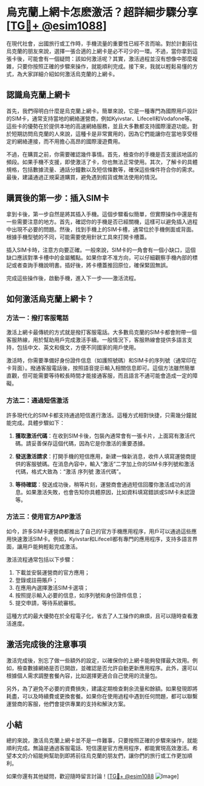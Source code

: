 # 烏克蘭上網卡怎麽激活？超詳細步驟分享[[TG💪+ @esim1088](https://t.me/s/esim1088)]

在現代社會，出國旅行或工作時，手機流量的重要性已經不言而喻。對於計劃前往烏克蘭的朋友來說，選擇一張合適的上網卡是必不可少的一環。不過，當你拿到這張卡後，可能會有一個疑問：該如何激活呢？其實，激活過程並沒有想像中那麼複雜，只要你按照正確的步驟來操作，就能順利完成。接下來，我就以輕鬆易懂的方式，為大家詳細介紹如何激活烏克蘭的上網卡。

## 認識烏克蘭上網卡

首先，我們得明白什麼是烏克蘭上網卡。簡單來說，它是一種專門為國際用戶設計的SIM卡，通常支持當地的網絡運營商，例如Kyivstar、Lifecell和Vodafone等。這些卡的優勢在於提供本地的高速網絡服務，並且大多數都支持國際漫遊功能。對於短期訪問烏克蘭的人來說，這種卡是非常實用的，因為它們能讓你在當地享受穩定的網絡連接，而不用擔心高昂的國際漫遊費用。

不過，在購買之前，你需要確認幾件事情。首先，檢查你的手機是否支援該地區的頻段。如果手機不支援，即使激活了卡，你也無法正常使用。其次，了解卡的具體規格，包括數據流量、通話分鐘數以及短信條數等，確保這些條件符合你的需求。最後，建議通過正規渠道購買，避免遇到假貨或無法使用的情況。

## 購買後的第一步：插入SIM卡

拿到卡後，第一步自然是將其插入手機。這個步驟看似簡單，但實際操作中還是有一些需要注意的地方。首先，確認你的手機是否已經關機，這樣可以避免插入過程中出現不必要的問題。然後，找到手機上的SIM卡槽，通常位於手機側面或背面。根據手機型號的不同，可能需要使用針狀工具來打開卡槽蓋。

插入SIM卡時，注意方向要正確。一般來說，SIM卡的一角會有一個小缺口，這個缺口應該對準卡槽中的金屬觸點。如果你拿不准方向，可以仔細觀察手機內部的標記或者查詢手機說明書。插好後，將卡槽蓋推回原位，確保緊固無誤。

完成這些操作後，啟動手機，進入下一步——激活流程。

## 如何激活烏克蘭上網卡？

### 方法一：撥打客服電話

激活上網卡最傳統的方式就是撥打客服電話。大多數烏克蘭的SIM卡都會附帶一個客服熱線，用於幫助用戶完成激活手續。一般情況下，客服熱線會提供多語言支持，包括中文、英文和俄文，方便不同國家的用戶使用。

激活時，你需要準備好身份證件信息（如護照號碼）和SIM卡的序列號（通常印在卡背面）。撥通客服電話後，按照語音提示輸入相關信息即可。這個方法雖然簡單直觀，但可能需要等待較長時間才能接通客服，而且語言不通可能會造成一定的障礙。

### 方法二：通過短信激活

許多現代化的SIM卡都支持通過短信進行激活。這種方式相對快捷，只需幾分鐘就能完成。具體步驟如下：

1. **獲取激活代碼**：在收到SIM卡後，包裝內通常會有一張卡片，上面寫有激活代碼。請妥善保存這個代碼，因為它是你激活的重要憑據。
   
2. **發送激活請求**：打開手機的短信應用，新建一條新消息，收件人填寫運營商提供的客服號碼。在消息內容中，輸入“激活”二字加上你的SIM卡序列號和激活代碼，格式大致為：“激活 序列號 激活代碼”。

3. **等待確認**：發送成功後，稍等片刻，運營商會通過短信回覆你激活成功的消息。如果激活失敗，也會告知你具體原因，比如資料填寫錯誤或SIM卡未認證等。

### 方法三：使用官方APP激活

如今，許多SIM卡運營商都推出了自己的官方手機應用程序，用戶可以通過這些應用快速激活SIM卡。例如，Kyivstar和Lifecell都有專門的應用程序，支持多語言界面，讓用戶能夠輕鬆完成激活。

激活流程通常包括以下步驟：
1. 下載並安裝運營商的官方應用；
2. 登錄或註冊賬戶；
3. 在應用內選擇激活SIM卡選項；
4. 按照提示輸入必要的信息，如序列號和身份證件信息；
5. 提交申請，等待系統審核。

這種方式的最大優勢在於全程電子化，省去了人工操作的麻煩，且可以隨時查看激活進度。

## 激活完成後的注意事項

激活完成後，別忘了做一些額外的設定，以確保你的上網卡能夠發揮最大效用。例如，檢查數據網絡是否已開啟，並確認是否允許自動更新應用程序。此外，還可以根據個人需求調整套餐內容，比如選擇更適合自己使用的流量包。

另外，為了避免不必要的資費損失，建議定期檢查剩余流量和餘額。如果發現即將耗盡，可以及時續費或更換套餐。如果你在使用過程中遇到任何問題，都可以聯繫運營商的客服，他們會提供專業的支持和解決方案。

## 小結

總的來說，激活烏克蘭上網卡並不是一件難事，只要按照正確的步驟來操作，就能順利完成。無論是通過客服電話、短信還是官方應用程序，都能實現高效激活。希望本文的介紹能夠幫助到即將前往烏克蘭的朋友們，讓你們的旅行或工作更加順利。

如果你還有其他疑問，歡迎隨時留言討論！[[TG💪+ @esim1088](https://t.me/s/esim1088) ![Image](https://i.postimg.cc/4NQfJmqS/Snipaste-2025-05-13-00-14-12.png)]